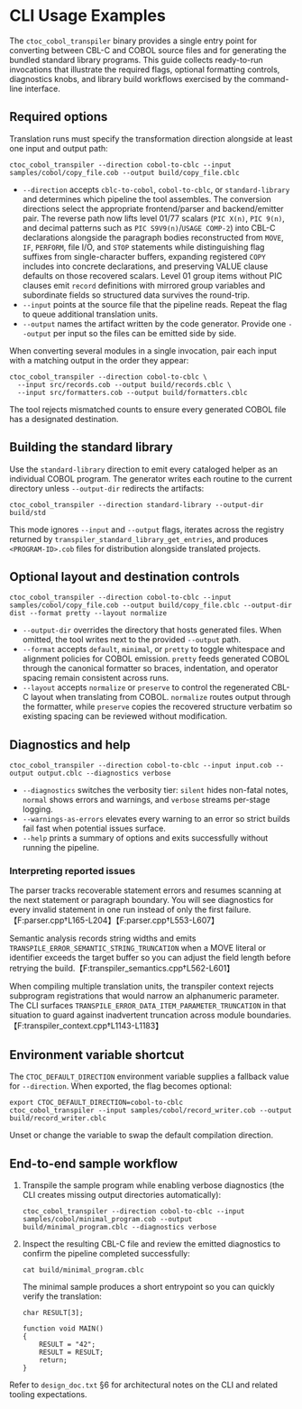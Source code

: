 # CLI Usage Examples

The `ctoc_cobol_transpiler` binary provides a single entry point for converting between CBL-C and COBOL source files and for generating the bundled standard library programs. This guide collects ready-to-run invocations that illustrate the required flags, optional formatting controls, diagnostics knobs, and library build workflows exercised by the command-line interface.

## Required options

Translation runs must specify the transformation direction alongside at least one input and output path:

```
ctoc_cobol_transpiler --direction cobol-to-cblc --input samples/cobol/copy_file.cob --output build/copy_file.cblc
```

* `--direction` accepts `cblc-to-cobol`, `cobol-to-cblc`, or `standard-library` and determines which pipeline the tool assembles. The conversion directions select the appropriate frontend/parser and backend/emitter pair. The reverse path now lifts level 01/77 scalars (`PIC X(n)`, `PIC 9(n)`, and decimal patterns such as `PIC S9V9(n)`/`USAGE COMP-2`) into CBL-C declarations alongside the paragraph bodies reconstructed from `MOVE`, `IF`, `PERFORM`, file I/O, and `STOP` statements while distinguishing flag suffixes from single-character buffers, expanding registered `COPY` includes into concrete declarations, and preserving VALUE clause defaults on those recovered scalars. Level 01 group items without PIC clauses emit `record` definitions with mirrored group variables and subordinate fields so structured data survives the round-trip.
* `--input` points at the source file that the pipeline reads. Repeat the flag to queue additional translation units.
* `--output` names the artifact written by the code generator. Provide one `--output` per input so the files can be emitted side by side.

When converting several modules in a single invocation, pair each input with a matching output in the order they appear:

```
ctoc_cobol_transpiler --direction cobol-to-cblc \
  --input src/records.cob --output build/records.cblc \
  --input src/formatters.cob --output build/formatters.cblc
```

The tool rejects mismatched counts to ensure every generated COBOL file has a designated destination.

## Building the standard library

Use the `standard-library` direction to emit every cataloged helper as an individual COBOL program. The generator writes each routine to the current directory unless `--output-dir` redirects the artifacts:

```
ctoc_cobol_transpiler --direction standard-library --output-dir build/std
```

This mode ignores `--input` and `--output` flags, iterates across the registry returned by `transpiler_standard_library_get_entries`, and produces `<PROGRAM-ID>.cob` files for distribution alongside translated projects.

## Optional layout and destination controls

```
ctoc_cobol_transpiler --direction cobol-to-cblc --input samples/cobol/copy_file.cob --output build/copy_file.cblc --output-dir dist --format pretty --layout normalize
```

* `--output-dir` overrides the directory that hosts generated files. When omitted, the tool writes next to the provided `--output` path.
* `--format` accepts `default`, `minimal`, or `pretty` to toggle whitespace and alignment policies for COBOL emission. `pretty` feeds generated COBOL through the canonical formatter so braces, indentation, and operator spacing remain consistent across runs.
* `--layout` accepts `normalize` or `preserve` to control the regenerated CBL-C layout when translating from COBOL. `normalize` routes output through the formatter, while `preserve` copies the recovered structure verbatim so existing spacing can be reviewed without modification.

## Diagnostics and help

```
ctoc_cobol_transpiler --direction cobol-to-cblc --input input.cob --output output.cblc --diagnostics verbose
```

* `--diagnostics` switches the verbosity tier: `silent` hides non-fatal notes, `normal` shows errors and warnings, and `verbose` streams per-stage logging.
* `--warnings-as-errors` elevates every warning to an error so strict builds fail fast when potential issues surface.
* `--help` prints a summary of options and exits successfully without running the pipeline.

### Interpreting reported issues

The parser tracks recoverable statement errors and resumes scanning at the next statement or paragraph boundary. You will see diagnostics for every invalid statement in one run instead of only the first failure.【F:parser.cpp†L165-L204】【F:parser.cpp†L553-L607】

Semantic analysis records string widths and emits `TRANSPILE_ERROR_SEMANTIC_STRING_TRUNCATION` when a MOVE literal or identifier exceeds the target buffer so you can adjust the field length before retrying the build.【F:transpiler_semantics.cpp†L562-L601】

When compiling multiple translation units, the transpiler context rejects subprogram registrations that would narrow an alphanumeric parameter. The CLI surfaces `TRANSPILE_ERROR_DATA_ITEM_PARAMETER_TRUNCATION` in that situation to guard against inadvertent truncation across module boundaries.【F:transpiler_context.cpp†L1143-L1183】

## Environment variable shortcut

The `CTOC_DEFAULT_DIRECTION` environment variable supplies a fallback value for `--direction`. When exported, the flag becomes optional:

```
export CTOC_DEFAULT_DIRECTION=cobol-to-cblc
ctoc_cobol_transpiler --input samples/cobol/record_writer.cob --output build/record_writer.cblc
```

Unset or change the variable to swap the default compilation direction.

## End-to-end sample workflow

1. Transpile the sample program while enabling verbose diagnostics (the CLI creates missing output directories automatically):
   ```
   ctoc_cobol_transpiler --direction cobol-to-cblc --input samples/cobol/minimal_program.cob --output build/minimal_program.cblc --diagnostics verbose
   ```
2. Inspect the resulting CBL-C file and review the emitted diagnostics to confirm the pipeline completed successfully:
   ```
   cat build/minimal_program.cblc
   ```
   The minimal sample produces a short entrypoint so you can quickly verify the translation:
   ```cblc
   char RESULT[3];

   function void MAIN()
   {
       RESULT = "42";
       RESULT = RESULT;
       return;
   }
   ```

Refer to `design_doc.txt` §6 for architectural notes on the CLI and related tooling expectations.
